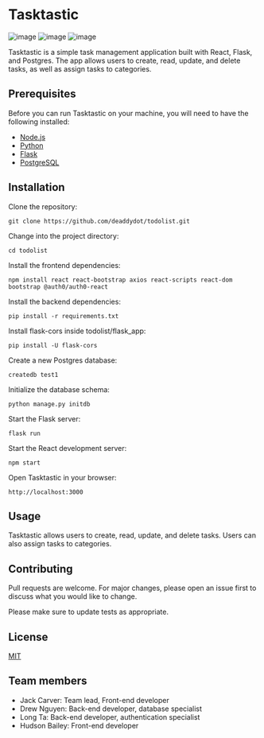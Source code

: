 # Tasktastic
![image](https://img.shields.io/badge/React-20232A?style=for-the-badge&logo=react&logoColor=61DAFB)
![image](https://img.shields.io/badge/Flask-000000?style=for-the-badge&logo=flask&logoColor=white)
![image](https://img.shields.io/badge/PostgreSQL-316192?style=for-the-badge&logo=postgresql&logoColor=white)

Tasktastic is a simple task management application built with React, Flask, and Postgres. The app allows users to create, read, update, and delete tasks, as well as assign tasks to categories. 

## Prerequisites
Before you can run Tasktastic on your machine, you will need to have the following installed:
- [Node.js](https://nodejs.org/en/)
- [Python](https://www.python.org/downloads/)
- [Flask](https://flask.palletsprojects.com/en/2.0.x/installation/)
- [PostgreSQL](https://www.postgresql.org/download/)

## Installation

Clone the repository:

`
git clone https://github.com/deaddydot/todolist.git
`

Change into the project directory:

`
cd todolist
`

Install the frontend dependencies:

`
npm install react react-bootstrap axios react-scripts react-dom bootstrap @auth0/auth0-react
`

Install the backend dependencies:

`
pip install -r requirements.txt
`

Install flask-cors inside todolist/flask_app:

`
pip install -U flask-cors
`

Create a new Postgres database:

`
createdb test1
`

Initialize the database schema:

`
python manage.py initdb
`

Start the Flask server:

`
flask run
`

Start the React development server:

`
npm start
`

Open Tasktastic in your browser: 

`
http://localhost:3000
`

## Usage
Tasktastic allows users to create, read, update, and delete tasks. Users can also assign tasks to categories.


## Contributing

Pull requests are welcome. For major changes, please open an issue first
to discuss what you would like to change.

Please make sure to update tests as appropriate.

## License

[MIT](https://choosealicense.com/licenses/mit/)

## Team members
- Jack Carver: Team lead, Front-end developer
- Drew Nguyen: Back-end developer, database specialist
- Long Ta: Back-end developer, authentication specialist
- Hudson Bailey: Front-end developer
